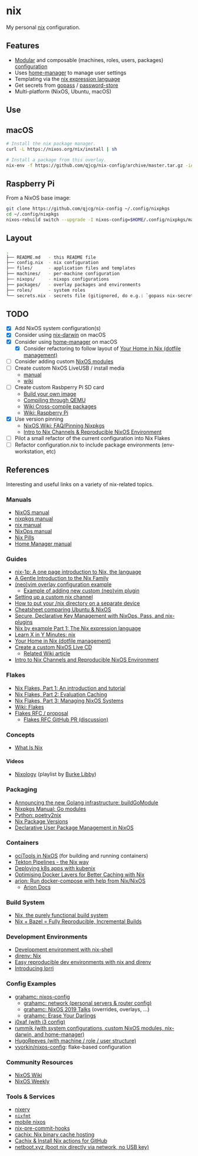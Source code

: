# nix

My personal [nix](https://nixos.org/nix/) configuration.

## Features

- [Modular](https://nixos.org/nixos/manual/index.html#sec-modularity) and composable (machines, roles, users, packages) [configuration](https://nixos.org/nixos/manual/index.html#ch-configuration)
- Uses [home-manager](https://github.com/rycee/home-manager) to manage user settings
- Templating via the [nix expression language](https://nixos.org/nix/manual/#ch-expression-language)
- Get secrets from [gopass](https://www.gopass.pw/) / [password-store](https://www.passwordstore.org/)
- Multi-platform (NixOS, Ubuntu, macOS)

## Use

## macOS

```sh
# Install the nix package manager.
curl -L https://nixos.org/nix/install | sh

# Install a package from this overlay.
nix-env -f https://github.com/qjcg/nix-config/archive/master.tar.gz -iA env-hello
```

## Raspberry Pi

From a NixOS base image:

```sh
git clone https://github.com/qjcg/nix-config ~/.config/nixpkgs
cd ~/.config/nixpkgs
nixos-rebuild switch --upgrade -I nixos-config=$HOME/.config/nixpkgs/machines/rpi3/configuration.nix

```

## Layout

```sh
.
├── README.md   - this README file
├── config.nix  - nix configuration
├── files/      - application files and templates
├── machines/   - per-machine configuration
├── nixops/     - nixops configurations
├── packages/   - overlay packages and environments
├── roles/      - system roles
└── secrets.nix - secrets file (gitignored, do e.g.: `gopass nix-secrets > secrets.nix`)
```

## TODO

- [x] Add NixOS system configuration(s)
- [x] Consider using [nix-darwin](https://github.com/LnL7/nix-darwin) on macOS
- [x] Consider using [home-manager](https://github.com/rycee/home-manager) on macOS
  - [x] Consider refactoring to follow layout of [Your Home in Nix (dotfile management)](https://hugoreeves.com/posts/2019/nix-home/)
- [ ] Consider adding custom [NixOS modules](https://nixos.org/nixos/manual/index.html#sec-writing-modules)
- [ ] Create custom NixOS LiveUSB / install media
  - [manual](https://nixos.org/nixos/manual/index.html#sec-building-cd)
  - [wiki](https://nixos.wiki/wiki/Creating_a_NixOS_live_CD)
- [ ] Create custom Rasbperry Pi SD card
  - [Build your own image](https://nixos.wiki/wiki/NixOS_on_ARM#Build_your_own_image)
  - [Compiling through QEMU](https://nixos.wiki/wiki/NixOS_on_ARM#Compiling_through_QEMU)
  - [Wiki Cross-compile packages](https://nixos.wiki/wiki/Cheatsheet#Cross-compile_packages)
  - [Wiki: Raspberry Pi](https://nixos.wiki/wiki/NixOS_on_ARM/Raspberry_Pi)
- [x] Use version pinning
  - [NixOS Wiki: FAQ/Pinning Nixpkgs](https://nixos.wiki/wiki/FAQ/Pinning_Nixpkgs)
  - [Intro to Nix Channels & Reproducible NixOS Environment](https://matrix.ai/blog/intro-to-nix-channels-and-reproducible-nixos-environment/)
- [ ] Pilot a small refactor of the current configuration into Nix Flakes
- [ ] Refactor configuration.nix to include package environments (env-workstation, etc)

## References

Interesting and useful links on a variety of nix-related topics.

### Manuals

- [NixOS manual](https://nixos.org/nixos/manual/)
- [nixpkgs manual](https://nixos.org/nixpkgs/manual/)
- [nix manual](https://nixos.org/nix/manual/)
- [NixOps manual](https://nixos.org/nixops/manual/)
- [Nix Pills](https://nixos.org/nixos/nix-pills/)
- [Home Manager manual](https://rycee.gitlab.io/home-manager/index.html)

### Guides

- [nix-1p: A one page introduction to Nix, the language](https://github.com/tazjin/nix-1p)
- [A Gentle Introduction to the Nix Family](https://ebzzry.io/en/nix/)
- [(neo)vim overlay configuration example](https://nixos.wiki/wiki/Vim#Custom_setup_without_using_Home_Manager)
  - [Example of adding new custom (neo)vim plugin](https://nixos.wiki/wiki/Vim#Add_a_new_custom_plugin_to_the_users_packages)
- [Setting up a custom nix channel](https://savanni.luminescent-dreams.com/2019/09/13/nix-channel/)
- [How to put your /nix directory on a separate device](https://cs-syd.eu/posts/2019-09-14-nix-on-seperate-device)
- [Cheatsheet comparing Ubuntu & NixOS](https://nixos.wiki/wiki/Cheatsheet)
- [Secure, Declarative Key Management with NixOps, Pass, and nix-plugins](https://elvishjerricco.github.io/2018/06/24/secure-declarative-key-management.html)
- [Nix by example Part 1: The Nix expression language](https://medium.com/@MrJamesFisher/nix-by-example-a0063a1a4c55)
- [Learn X in Y Minutes: nix](https://learnxinyminutes.com/docs/nix/)
- [Your Home in Nix (dotfile management)](https://hugoreeves.com/posts/2019/nix-home/)
- [Create a custom NixOS Live CD](https://nixos.org/nixos/manual/index.html#sec-building-cd)
  - [Related Wiki article](https://nixos.wiki/wiki/Creating_a_NixOS_live_CD)
- [Intro to Nix Channels and Reproducible NixOS Environment](https://matrix.ai/blog/intro-to-nix-channels-and-reproducible-nixos-environment/)

### Flakes

- [Nix Flakes, Part 1: An introduction and tutorial](https://www.tweag.io/blog/2020-05-25-flakes/)
- [Nix Flakes, Part 2: Evaluation Caching](https://www.tweag.io/blog/2020-06-25-eval-cache/)
- [Nix Flakes, Part 3: Managing NixOS Systems](https://www.tweag.io/blog/2020-07-31-nixos-flakes/)
- [Wiki: Flakes](https://nixos.wiki/wiki/Flakes)
- [Flakes RFC / proposal](https://github.com/tweag/rfcs/blob/flakes/rfcs/0049-flakes.md)
  - [Flakes RFC GitHub PR (discussion)](https://github.com/NixOS/rfcs/pull/49)

### Concepts

- [What Is Nix](https://engineering.shopify.com/blogs/engineering/what-is-nix)

#### Videos

- [Nixology](https://www.youtube.com/playlist?list=PLRGI9KQ3_HP_OFRG6R-p4iFgMSK1t5BHs) (playlist by [Burke Libby](https://www.youtube.com/channel/UCSW5DqTyfOI9sUvnFoCjBlQ))

### Packaging

- [Announcing the new Golang infrastructure: buildGoModule](https://kalbas.it/2019/03/17/announcing-the-new-golang-infrastructure-buildgomodule/)
- [Nixpkgs Manual: Go modules](https://nixos.org/nixpkgs/manual/#ssec-go-modules)
- [Python: poetry2nix](https://github.com/nix-community/poetry2nix)
- [Nix Package Versions](https://lazamar.co.uk/nix-versions/)
- [Declarative User Package Management in NixOS](https://www.thedroneely.com/posts/declarative-user-package-management-in-nixos/)

### Containers

- [ociTools in NixOS](https://spacekookie.de/blog/ocitools-in-nixos/) (for building and running containers)
- [Tekton Pipelines - the Nix way](https://lewo.abesis.fr/posts/2019-09-30-tekton-pipelines-the-nix-way.html)
- [Deploying k8s apps with kubenix](https://zimbatm.com/deploying-k8s-apps-with-kubenix/)
- [Optimising Docker Layers for Better Caching with Nix](https://grahamc.com/blog/nix-and-layered-docker-images)
- [arion: Run docker-compose with help from Nix/NixOS](https://github.com/hercules-ci/arion)
  - [Arion Docs](https://docs.hercules-ci.com/arion/)

### Build System

- [Nix, the purely functional build system](http://www.boronine.com/2018/02/02/Nix/)
- [Nix + Bazel = Fully Reproducible, Incremental Builds](https://www.tweag.io/posts/2018-03-15-bazel-nix.html)

### Development Environments

- [Development environment with nix-shell](https://nixos.wiki/wiki/Development_environment_with_nix-shell)
- [direnv: Nix](https://github.com/direnv/direnv/wiki/Nix)
- [Easy reproducible dev environments with nix and direnv](https://medium.com/better-programming/easily-reproducible-development-environments-with-nix-and-direnv-e8753f456110)
- [Introducing lorri](https://www.tweag.io/posts/2019-03-28-introducing-lorri.html)

### Config Examples

- [grahamc: nixos-config](https://github.com/grahamc/nixos-config)
  - [grahamc: network (personal servers & router config)](https://github.com/grahamc/network)
  - [grahamc: NixOS 2019 Talks](https://github.com/grahamc/talks) (overrides, overlays, ...)
  - [grahamc: Erase Your Darlings](https://grahamc.com/blog/erase-your-darlings)
- [j0xaf (with i3 config)](https://github.com/j0xaf/dotfiles/blob/master/.config/nixpkgs/home.nix)
- [rummik (with system configurations, custom NixOS modules, nix-darwin, and home-manager)](https://github.com/rummik/nixos-config)
- [HugoReeves (with machine / role / user structure)](https://github.com/HugoReeves/nix-home/)
- [vyorkin/nixos-config](https://github.com/vyorkin/nixos-config/): flake-based configuration

### Community Resources

- [NixOS Wiki](https://nixos.wiki/)
- [NixOS Weekly](https://weekly.nixos.org/)

### Tools & Services

- [nixery](https://nixery.dev/)
- [`nixfmt`](https://github.com/serokell/nixfmt)
- [mobile nixos](https://github.com/samueldr/mobile-nixos/)
- [nix-pre-commit-hooks](https://github.com/hercules-ci/nix-pre-commit-hooks)
- [cachix: Nix binary cache hosting](https://cachix.org/)
- [Cachix & Install Nix actions for GitHub](https://discourse.nixos.org/t/cachix-nix-install-actions-for-github/4242/2)
- [netboot.xyz (boot nix directly via network, no USB key)](https://github.com/antonym/netboot.xyz)
